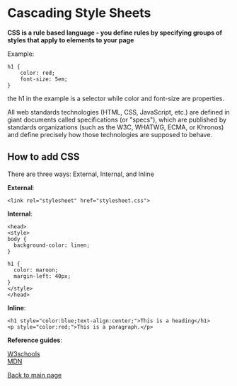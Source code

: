 # Cascading Style Sheets

**CSS is a rule based language - you define rules by specifying groups of styles that apply to elements to your page**

Example:
```
h1 {
    color: red;
    font-size: 5em;
}
```
the h1 in the example is a selector while color and font-size are properties.

All web standards technologies (HTML, CSS, JavaScript, etc.) are defined in giant documents called specifications (or "specs"), which are published by standards organizations (such as the W3C, WHATWG, ECMA, or Khronos) and define precisely how those technologies are supposed to behave.

## How to add CSS

There are three ways: External, Internal, and Inline

**External**:
```
<link rel="stylesheet" href="stylesheet.css">
```
**Internal**:
```
<head>
<style>
body {
  background-color: linen;
}

h1 {
  color: maroon;
  margin-left: 40px;
}
</style>
</head>
```
**Inline**:
```
<h1 style="color:blue;text-align:center;">This is a heading</h1>
<p style="color:red;">This is a paragraph.</p>
```

**Reference guides**:

[W3schools](https://www.w3schools.com/cssref/default.asp) <br>
[MDN](https://developer.mozilla.org/en-US/docs/Web/CSS/Reference)

[Back to main page](https://vadengrey.github.io/reading-notes/)

